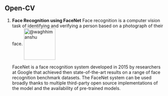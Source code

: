## Open-CV
1. **Face Recognition using FaceNet** 
   Face recognition is a computer vision task of identifying and verifying a person based on a photograph of their face.
   <a href="https://www.pluralsight.com/guides/face-recognition-walkthrough-facenet" target="blank"><img align="center" src="https://arsfutura-production.s3.amazonaws.com/blog_posts/og_images/000/000/008/original/08-face-recognition-og-image.png?1614777174" alt="@waghhimanshu" height="100" width="100" /></a>

   FaceNet is a face recognition system developed in 2015 by researchers at Google that achieved then state-of-the-art results on a range of face recognition benchmark datasets.      The FaceNet system can be used broadly thanks to multiple third-party open source implementations of the model and the availability of pre-trained models.
